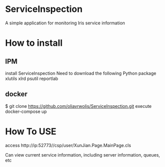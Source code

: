 # ServiceInspection

A simple application for monitoring Iris service information

# How to install

## IPM
 install ServiceInspection
 Need to download the following Python package
 xlutils
 xlrd
 psutil
 reportlab
## docker 
$ git clone https://github.com/oliavrwolis/ServiceInspection.git
execute docker-compose up
# How To USE

access  http://ip:52773//csp/user/XunJian.Page.MainPage.cls

Can view current service information, including server information, queues, etc
 
